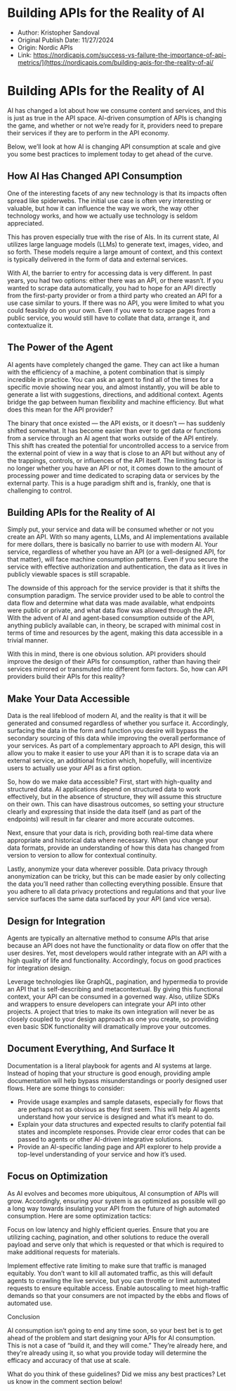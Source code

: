 # Building APIs for the Reality of AI
* Author: Kristopher Sandoval
* Original Publish Date: 11/27/2024
* Origin: Nordic APIs
* Link: https://nordicapis.com/success-vs-failure-the-importance-of-api-metrics/](https://nordicapis.com/building-apis-for-the-reality-of-ai/

# Building APIs for the Reality of AI
AI has changed a lot about how we consume content and services, and this is just as true in the API space. AI-driven consumption of APIs is changing the game, and whether or not we’re ready for it, providers need to prepare their services if they are to perform in the API economy.

Below, we’ll look at how AI is changing API consumption at scale and give you some best practices to implement today to get ahead of the curve.

## How AI Has Changed API Consumption

One of the interesting facets of any new technology is that its impacts often spread like spiderwebs. The initial use case is often very interesting or valuable, but how it can influence the way we work, the way other technology works, and how we actually use technology is seldom appreciated.

This has proven especially true with the rise of AIs. In its current state, AI utilizes large language models (LLMs) to generate text, images, video, and so forth. These models require a large amount of context, and this context is typically delivered in the form of data and external services.

With AI, the barrier to entry for accessing data is very different. In past years, you had two options: either there was an API, or there wasn’t. If you wanted to scrape data automatically, you had to hope for an API directly from the first-party provider or from a third party who created an API for a use case similar to yours. If there was no API, you were limited to what you could feasibly do on your own. Even if you were to scrape pages from a public service, you would still have to collate that data, arrange it, and contextualize it.

## The Power of the Agent

AI agents have completely changed the game. They can act like a human with the efficiency of a machine, a potent combination that is simply incredible in practice. You can ask an agent to find all of the times for a specific movie showing near you, and almost instantly, you will be able to generate a list with suggestions, directions, and additional context. Agents bridge the gap between human flexibility and machine efficiency. But what does this mean for the API provider?

The binary that once existed — the API exists, or it doesn’t — has suddenly shifted somewhat. It has become easier than ever to get data or functions from a service through an AI agent that works outside of the API entirely. This shift has created the potential for uncontrolled access to a service from the external point of view in a way that is close to an API but without any of the trappings, controls, or influences of the API itself. The limiting factor is no longer whether you have an API or not, it comes down to the amount of processing power and time dedicated to scraping data or services by the external party. This is a huge paradigm shift and is, frankly, one that is challenging to control.

## Building APIs for the Reality of AI

Simply put, your service and data will be consumed whether or not you create an API. With so many agents, LLMs, and AI implementations available for mere dollars, there is basically no barrier to use with modern AI. Your service, regardless of whether you have an API (or a well-designed API, for that matter), will face machine consumption patterns. Even if you secure the service with effective authorization and authentication, the data as it lives in publicly viewable spaces is still scrapable.

The downside of this approach for the service provider is that it shifts the consumption paradigm. The service provider used to be able to control the data flow and determine what data was made available, what endpoints were public or private, and what data flow was allowed through the API. With the advent of AI and agent-based consumption outside of the API, anything publicly available can, in theory, be scraped with minimal cost in terms of time and resources by the agent, making this data accessible in a trivial manner.

With this in mind, there is one obvious solution. API providers should improve the design of their APIs for consumption, rather than having their services mirrored or transmuted into different form factors. So, how can API providers build their APIs for this reality?

## Make Your Data Accessible

Data is the real lifeblood of modern AI, and the reality is that it will be generated and consumed regardless of whether you surface it. Accordingly, surfacing the data in the form and function you desire will bypass the secondary sourcing of this data while improving the overall performance of your services. As part of a complementary approach to API design, this will allow you to make it easier to use your API than it is to scrape data via an external service, an additional friction which, hopefully, will incentivize users to actually use your API as a first option.

So, how do we make data accessible? First, start with high-quality and structured data. AI applications depend on structured data to work effectively, but in the absence of structure, they will assume this structure on their own. This can have disastrous outcomes, so setting your structure clearly and expressing that inside the data itself (and as part of the endpoints) will result in far clearer and more accurate outcomes.

Next, ensure that your data is rich, providing both real-time data where appropriate and historical data where necessary. When you change your data formats, provide an understanding of how this data has changed from version to version to allow for contextual continuity.

Lastly, anonymize your data wherever possible. Data privacy through anonymization can be tricky, but this can be made easier by only collecting the data you’ll need rather than collecting everything possible. Ensure that you adhere to all data privacy protections and regulations and that your live service surfaces the same data surfaced by your API (and vice versa).

## Design for Integration

Agents are typically an alternative method to consume APIs that arise because an API does not have the functionality or data flow on offer that the user desires. Yet, most developers would rather integrate with an API with a high quality of life and functionality. Accordingly, focus on good practices for integration design.

Leverage technologies like GraphQL, pagination, and hypermedia to provide an API that is self-describing and metacontextual. By giving this functional context, your API can be consumed in a governed way. Also, utilize SDKs and wrappers to ensure developers can integrate your API into other projects. A project that tries to make its own integration will never be as closely coupled to your design approach as one you create, so providing even basic SDK functionality will dramatically improve your outcomes.

## Document Everything, And Surface It

Documentation is a literal playbook for agents and AI systems at large. Instead of hoping that your structure is good enough, providing ample documentation will help bypass misunderstandings or poorly designed user flows. Here are some things to consider:

* Provide usage examples and sample datasets, especially for flows that are perhaps not as obvious as they first seem. This will help AI agents understand how your service is designed and what it’s meant to do.
* Explain your data structures and expected results to clarify potential fail states and incomplete responses. Provide clear error codes that can be passed to agents or other AI-driven integrative solutions.
* Provide an AI-specific landing page and API explorer to help provide a top-level understanding of your service and how it’s used.

## Focus on Optimization

As AI evolves and becomes more ubiquitous, AI consumption of APIs will grow. Accordingly, ensuring your system is as optimized as possible will go a long way towards insulating your API from the future of high automated consumption. Here are some optimization tactics:

Focus on low latency and highly efficient queries. Ensure that you are utilizing caching, pagination, and other solutions to reduce the overall payload and serve only that which is requested or that which is required to make additional requests for materials.

Implement effective rate limiting to make sure that traffic is managed equitably. You don’t want to kill all automated traffic, as this will default agents to crawling the live service, but you can throttle or limit automated requests to ensure equitable access.
Enable autoscaling to meet high-traffic demands so that your consumers are not impacted by the ebbs and flows of automated use.

Conclusion

AI consumption isn’t going to end any time soon, so your best bet is to get ahead of the problem and start designing your APIs for AI consumption. This is not a case of “build it, and they will come.” They’re already here, and they’re already using it, so what you provide today will determine the efficacy and accuracy of that use at scale.

What do you think of these guidelines? Did we miss any best practices? Let us know in the comment section below!
